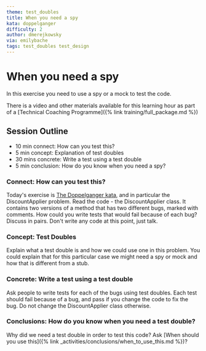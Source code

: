 ```yaml
---
theme: test_doubles
title: When you need a spy
kata: doppelganger
difficulty: 2
author: dmerejkowsky
via: emilybache
tags: test_doubles test_design
---
```


# When you need a spy

In this exercise you need to use a spy or a mock to test the code.

There is a video and other materials available for this learning hour as part of a [Technical Coaching Programme]({% link training/full_package.md %})

## Session Outline

* 10 min connect: How can you test this?
* 5 min concept: Explanation of test doubles
* 30 mins concrete: Write a test using a test double
* 5 min conclusion: How do you know when you need a spy?

### Connect: How can you test this?

Today's exercise is [The Doppelganger kata](https://github.com/dmerejkowsky/kata-doppelganger), and in particular the DiscountApplier problem. Read the code - the DiscountApplier class. It contains two versions of a method that has two different bugs, marked with comments. How could you write tests that would fail because of each bug? Discuss in pairs. Don't write any code at this point, just talk.

### Concept: Test Doubles

Explain what a test double is and how we could use one in this problem. You could explain that for this particular case we might need a spy or mock and how that is different from a stub.

### Concrete: Write a test using a test double

Ask people to write tests for each of the bugs using test doubles. Each test should fail because of a bug, and pass if you change the code to fix the bug. Do not change the DiscountApplier class otherwise.

### Conclusions: How do you know when you need a test double?

Why did we need a test double in order to test this code? Ask [When should you use this]({% link _activities/conclusions/when_to_use_this.md %})?
